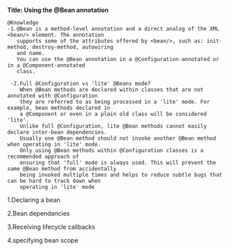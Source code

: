 **Title: Using the @Bean annotation**

    @Knowledge
    -1.@Bean is a method-level annotation and a direct analog of the XML <bean/> element. The annotation
       supports some of the attributes offered by <bean/>, such as: init-method, destroy-method, autowiring
       and name.
       You can use the @Bean annotation in a @Configuration-annotated or in a @Component-annotated
       class.
       
     -2.Full @Configuration vs 'lite' @Beans mode?
        When @Bean methods are declared within classes that are not annotated with @Configuration
        they are referred to as being processed in a 'lite' mode. For example, bean methods declared in
        a @Component or even in a plain old class will be considered 'lite'.
        Unlike full @Configuration, lite @Bean methods cannot easily declare inter-bean dependencies.
        Usually one @Bean method should not invoke another @Bean method when operating in 'lite' mode.
        Only using @Bean methods within @Configuration classes is a recommended approach of
        ensuring that 'full' mode is always used. This will prevent the same @Bean method from accidentally
        being invoked multiple times and helps to reduce subtle bugs that can be hard to track down when
        operating in 'lite' mode


1.Declaring a bean

2.Bean dependancies

3.Receiving lifecycle callbacks

4.specifying bean scope

